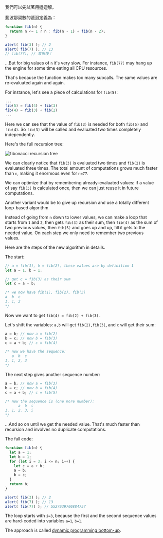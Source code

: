 我們可以先試著用遞迴解。

斐波那契數的遞迴定義為：

```js run
function fib(n) {
  return n <= 1 ? n : fib(n - 1) + fib(n - 2);
}

alert( fib(3) ); // 2
alert( fib(7) ); // 13
// fib(77); // 會很慢！
```

...But for big values of `n` it's very slow. For instance, `fib(77)` may hang up the engine for some time eating all CPU resources.

That's because the function makes too many subcalls. The same values are re-evaluated again and again.

For instance, let's see a piece of calculations for `fib(5)`:

```js no-beautify
...
fib(5) = fib(4) + fib(3)
fib(4) = fib(3) + fib(2)
...
```

Here we can see that the value of `fib(3)` is needed for both `fib(5)` and `fib(4)`. So `fib(3)` will be called and evaluated two times completely independently.

Here's the full recursion tree:

![fibonacci recursion tree](fibonacci-recursion-tree.svg)

We can clearly notice that `fib(3)` is evaluated two times and `fib(2)` is evaluated three times. The total amount of computations grows much faster than `n`, making it enormous even for `n=77`.

We can optimize that by remembering already-evaluated values: if a value of say `fib(3)` is calculated once, then we can just reuse it in future computations.

Another variant would be to give up recursion and use a totally different loop-based algorithm.

Instead of going from `n` down to lower values, we can make a loop that starts from `1` and `2`, then gets `fib(3)` as their sum, then `fib(4)` as the sum of two previous values, then `fib(5)` and goes up and up, till it gets to the needed value. On each step we only need to remember two previous values.

Here are the steps of the new algorithm in details.

The start:

```js
// a = fib(1), b = fib(2), these values are by definition 1
let a = 1, b = 1;

// get c = fib(3) as their sum
let c = a + b;

/* we now have fib(1), fib(2), fib(3)
a  b  c
1, 1, 2
*/
```

Now we want to get `fib(4) = fib(2) + fib(3)`.

Let's shift the variables: `a,b` will get `fib(2),fib(3)`, and `c` will get their sum:

```js no-beautify
a = b; // now a = fib(2)
b = c; // now b = fib(3)
c = a + b; // c = fib(4)

/* now we have the sequence:
   a  b  c
1, 1, 2, 3
*/
```

The next step gives another sequence number:

```js no-beautify
a = b; // now a = fib(3)
b = c; // now b = fib(4)
c = a + b; // c = fib(5)

/* now the sequence is (one more number):
      a  b  c
1, 1, 2, 3, 5
*/
```

...And so on until we get the needed value. That's much faster than recursion and involves no duplicate computations.

The full code:

```js run
function fib(n) {
  let a = 1;
  let b = 1;
  for (let i = 3; i <= n; i++) {
    let c = a + b;
    a = b;
    b = c;
  }
  return b;
}

alert( fib(3) ); // 2
alert( fib(7) ); // 13
alert( fib(77) ); // 5527939700884757
```

The loop starts with `i=3`, because the first and the second sequence values are hard-coded into variables `a=1`, `b=1`.

The approach is called [dynamic programming bottom-up](https://en.wikipedia.org/wiki/Dynamic_programming).
